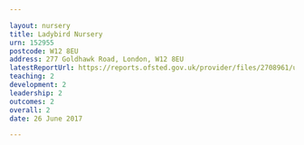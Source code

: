 ```yaml
---

layout: nursery
title: Ladybird Nursery
urn: 152955
postcode: W12 8EU
address: 277 Goldhawk Road, London, W12 8EU
latestReportUrl: https://reports.ofsted.gov.uk/provider/files/2708961/urn/152955.pdf
teaching: 2
development: 2
leadership: 2
outcomes: 2
overall: 2
date: 26 June 2017

---
```

